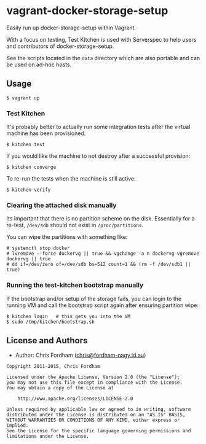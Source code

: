 # vagrant-docker-storage-setup

Easily run up docker-storage-setup within Vagrant.

With a focus on testing, Test Kitchen is used with Serverspec to help users and contributors of docker-storage-setup.

See the scripts located in the `data` directory which are also portable and can be used on ad-hoc hosts.

## Usage

    $ vagrant up

### Test Kitchen

It's probably better to actually run some integration tests after the virtual machine has been provisioned.

    $ kitchen test

If you would like the machine to not destroy after a successful provision:

    $ kitchen converge

To re-run the tests when the machine is still active:

    $ kitchen verify

### Clearing the attached disk manually

Its important that there is no partition scheme on the disk.
Essentially for a re-test, `/dev/sdb` should not exist in `/proc/partitions`.

You can wipe the partitions with something like:

    # systemctl stop docker
    # lvremove --force dockervg || true && vgchange -a n dockervg vgremove dockervg || true
    # dd if=/dev/zero of=/dev/sdb bs=512 count=1 && (rm -f /dev/sdb1 || true)

### Running the test-kitchen bootstrap manually

If the bootstrap and/or setup of the storage fails, you can login to the
running VM and call the bootstrap script again after ensuring partition wipe:

    $ kitchen login   # this gets you into the VM
    $ sudo /tmp/kitchen/bootstrap.sh


License and Authors
-------------------
- Author: Chris Fordham (<chris@fordham-nagy.id.au>)

```text
Copyright 2011-2015, Chris Fordham

Licensed under the Apache License, Version 2.0 (the "License");
you may not use this file except in compliance with the License.
You may obtain a copy of the License at

    http://www.apache.org/licenses/LICENSE-2.0

Unless required by applicable law or agreed to in writing, software
distributed under the License is distributed on an "AS IS" BASIS,
WITHOUT WARRANTIES OR CONDITIONS OF ANY KIND, either express or implied.
See the License for the specific language governing permissions and
limitations under the License.
```
